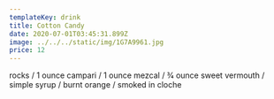 ```yaml
---
templateKey: drink
title: Cotton Candy
date: 2020-07-01T03:45:31.899Z
image: ../../../static/img/1G7A9961.jpg
price: 12
---
```

rocks / 1 ounce campari / 1 ounce mezcal / 3⁄4 ounce sweet vermouth / simple syrup / burnt orange / smoked in cloche
